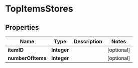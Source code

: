# TopItemsStores

## Properties
Name | Type | Description | Notes
------------ | ------------- | ------------- | -------------
**itemID** | **Integer** |  |  [optional]
**numberOfItems** | **Integer** |  |  [optional]
